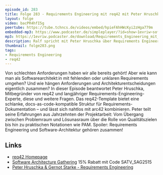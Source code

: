 ```yaml
---
episode_id: 283
title: Folge 283 - Requirements Engineering mit req42 mit Peter Hruschka
layout: folge
video: bacPR4hfI5g
peertube: https://tube.tchncs.de/videos/embed/hpieFAhHWcKyi2zHga779m
embedded-mp3: https://www.podcaster.de/simpleplayer/?id=show~1evriw~software-architektur-im-stream~pod-c8b235cb5bdce8e88efda33df468&v=1760452286
mp3: https://1evriw.podcaster.de/download/Requirements_Engineering_mit_req42_mit_Peter_Hruschka.mp3
description: Ralf spricht mit Peter Hruschka über Requirements Engineering, req42 und das Verhältnis zur Software-Architektur.
thumbnail: folge283.png
tags:
- Requirements Engineering
- req42
---
```


Von schlechten Anforderungen haben wir alle bereits gehört! Aber wie
kann man als Softwarearchitekt:in mit fehlenden oder unklaren
Requirements umgehen? Und wie hängen Anforderungen und
Architekturentscheidungen eigentlich zusammen? In dieser Episode
beantwortet Peter Hruschka, Mitbegründer von req42 und langjähriger
Requirements-Engineering-Experte, diese und weitere Fragen. Das
req42-Template bietet eine schlanke, docs-as-code-kompatible Struktur
für Requirements-Dokumentation – und lässt sich nahtlos mit arc42
kombinieren. Peter teilt seine Erfahrungen aus Jahrzehnten der
Projektarbeit: Vom Übergang zwischen Problemraum und Lösunasraum über
die Rolle von Qualitätszielen bis hin zu praktischen Notationen wie
PAM. Spoiler: Requirements Engineering und Software-Architektur gehören
zusammen!

## Links

- [req42 Homepage](https://req42.de/)
- [Software Architecture Gathering](https://sag.isaqb.org/) 15% Rabatt mit Code SATV_SAG2515
- [Peter Hruschka & Gernot Starke - Requirements Engineering](https://software-architektur.tv/2021/11/26/folge93.html)
